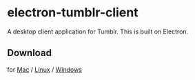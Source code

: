 # electron-tumblr-client

A desktop client application for Tumblr. This is built on Electron.

## Download

for [Mac](https://github.com/yskm/electron-sample/releases/download/v0.1.2/electron-sample-darwin-x64.zip)
/ [Linux](https://github.com/yskm/electron-sample/releases/download/v0.1.2/electron-sample-linux-x64.zip)
/ [Windows](https://github.com/yskm/electron-sample/releases/download/v0.1.2/electron-sample-win32-x64.zip)
